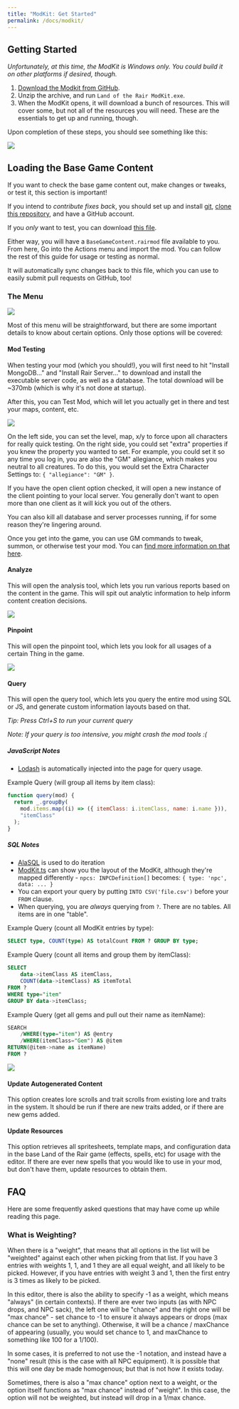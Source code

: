 ```yaml
---
title: "ModKit: Get Started"
permalink: /docs/modkit/
---
```


## Getting Started

_Unfortunately, at this time, the ModKit is Windows only. You could build it on other platforms if desired, though._

1. [Download the Modkit from GitHub](https://github.com/LandOfTheRair/mod-toolkit-v2/releases/latest/download/LandOfTheRairModdingTools.zip).
1. Unzip the archive, and run `Land of the Rair ModKit.exe`.
1. When the ModKit opens, it will download a bunch of resources. This will cover some, but not all of the resources you will need. These are the essentials to get up and running, though.

Upon completion of these steps, you should see something like this:

![](https://i.imgur.com/RrGvzFx.png)

## Loading the Base Game Content

If you want to check the base game content out, make changes or tweaks, or test it, this section is important!

If you intend to _contribute fixes back_, you should set up and install [git](https://git-scm.com/), [clone this repository](https://github.com/LandOfTheRair/Content), and have a GitHub account.

If you _only_ want to test, you can download [this file](https://github.com/LandOfTheRair/Content/blob/master/mods/BaseGameContent.rairmod).

Either way, you will have a `BaseGameContent.rairmod` file available to you. From here, Go into the Actions menu and import the mod. You can follow the rest of this guide for usage or testing as normal.

It will automatically sync changes back to this file, which you can use to easily submit pull requests on GitHub, too!

### The Menu

![](https://i.imgur.com/wX17Q5p.png)

Most of this menu will be straightforward, but there are some important details to know about certain options. Only those options will be covered:

#### Mod Testing

When testing your mod (which you should!), you will first need to hit "Install MongoDB..." and "Install Rair Server..." to download and install the executable server code, as well as a database. The total download will be ~370mb (which is why it's not done at startup).

After this, you can Test Mod, which will let you actually get in there and test your maps, content, etc.

![](https://i.imgur.com/GbuoWHC.png)

On the left side, you can set the level, map, x/y to force upon all characters for really quick testing. On the right side, you could set "extra" properties if you knew the property you wanted to set. For example, you could set it so any time you log in, you are also the "GM" allegiance, which makes you neutral to all creatures. To do this, you would set the Extra Character Settings to: `{ "allegiance": "GM" }`.

If you have the open client option checked, it will open a new instance of the client pointing to your local server. You generally don't want to open more than one client as it will kick you out of the others.

You can also kill all database and server processes running, if for some reason they're lingering around.

Once you get into the game, you can use GM commands to tweak, summon, or otherwise test your mod. You can [find more information on that here](https://landoftherair.github.io/docs/gm-commands/).

#### Analyze

This will open the analysis tool, which lets you run various reports based on the content in the game. This will spit out analytic information to help inform content creation decisions.

![](https://i.imgur.com/shotC5q.png)

#### Pinpoint

This will open the pinpoint tool, which lets you look for all usages of a certain Thing in the game.

![](https://i.imgur.com/4RaSCvX.png)

#### Query

This will open the query tool, which lets you query the entire mod using SQL or JS, and generate custom information layouts based on that.

_Tip: Press Ctrl+S to run your current query_

_Note: If your query is too intensive, you might crash the mod tools :(_

##### JavaScript Notes

- [Lodash](https://lodash.com/docs/) is automatically injected into the page for query usage.

Example Query (will group all items by item class):

```js
function query(mod) {
  return _.groupBy(
    mod.items.map((i) => ({ itemClass: i.itemClass, name: i.name })),
    "itemClass"
  );
}
```

##### SQL Notes

- [AlaSQL](https://github.com/AlaSQL/alasql/wiki) is used to do iteration
- [ModKit.ts](https://github.com/LandOfTheRair/mod-toolkit-v2/blob/main/src/interfaces/modkit.ts) can show you the layout of the ModKit, although they're mapped differently - `npcs: INPCDefinition[]` becomes: `{ type: 'npc', data: ... }`
- You can export your query by putting `INTO CSV('file.csv')` before your `FROM` clause.
- When querying, you are _always_ querying from `?`. There are no tables. All items are in one "table".

Example Query (count all ModKit entries by type):

```sql
SELECT type, COUNT(type) AS totalCount FROM ? GROUP BY type;
```

Example Query (count all items and group them by itemClass):

```sql
SELECT
    data->itemClass AS itemClass,
    COUNT(data->itemClass) AS itemTotal
FROM ?
WHERE type="item"
GROUP BY data->itemClass;
```

Example Query (get all gems and pull out their name as itemName):

```sql
SEARCH
    /WHERE(type="item") AS @entry
    /WHERE(itemClass="Gem") AS @item
RETURN(@item->name as itemName)
FROM ?
```

![](https://i.imgur.com/soLiArf.png)

#### Update Autogenerated Content

This option creates lore scrolls and trait scrolls from existing lore and traits in the system. It should be run if there are new traits added, or if there are new gems added.

#### Update Resources

This option retrieves all spritesheets, template maps, and configuration data in the base Land of the Rair game (effects, spells, etc) for usage with the editor. If there are ever new spells that you would like to use in your mod, but don't have them, update resources to obtain them.

## FAQ

Here are some frequently asked questions that may have come up while reading this page.

### What is Weighting?

When there is a "weight", that means that all options in the list will be "weighted" against each other when picking from that list. If you have 3 entries with weights 1, 1, and 1 they are all equal weight, and all likely to be picked. However, if you have entries with weight 3 and 1, then the first entry is 3 times as likely to be picked.

In this editor, there is also the ability to specify -1 as a weight, which means "always" (in certain contexts). If there are ever two inputs (as with NPC drops, and NPC sack), the left one will be "chance" and the right one will be "max chance" - set chance to -1 to ensure it always appears or drops (max chance can be set to anything). Otherwise, it will be a chance / maxChance of appearing (usually, you would set chance to 1, and maxChance to something like 100 for a 1/100).

In some cases, it is preferred to not use the -1 notation, and instead have a "none" result (this is the case with all NPC equipment). It is possible that this will one day be made homogenous; but that is not how it exists today.

Sometimes, there is also a "max chance" option next to a weight, or the option itself functions as "max chance" instead of "weight". In this case, the option will not be weighted, but instead will drop in a 1/max chance.
